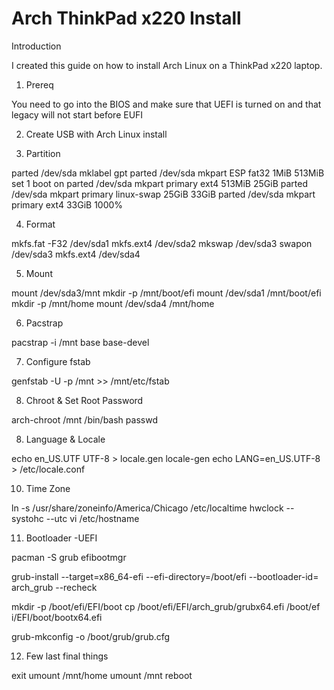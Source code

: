 # Arch ThinkPad x220 Install

Introduction

I created this guide on how to install Arch Linux on a ThinkPad x220 laptop.

1. Prereq
 
You need to go into the BIOS and make sure that UEFI is turned on and that legacy will not start before EUFI
 
2. Create USB with Arch Linux install
 
3. Partition
 
parted /dev/sda mklabel gpt
parted /dev/sda mkpart ESP fat32 1MiB 513MiB set 1 boot on
parted /dev/sda mkpart primary ext4 513MiB 25GiB
parted /dev/sda mkpart primary linux-swap 25GiB 33GiB
parted /dev/sda mkpart primary ext4 33GiB 1000%

4. Format
 
mkfs.fat -F32 /dev/sda1
mkfs.ext4 /dev/sda2
mkswap /dev/sda3
swapon /dev/sda3
mkfs.ext4 /dev/sda4
 
5. Mount
 
mount /dev/sda3/mnt
mkdir -p /mnt/boot/efi
mount /dev/sda1 /mnt/boot/efi
mkdir -p /mnt/home
mount /dev/sda4 /mnt/home

6. Pacstrap
  
pacstrap -i /mnt base base-devel
  
7. Configure fstab
  
genfstab -U -p /mnt >> /mnt/etc/fstab
 
8. Chroot & Set Root Password
 
arch-chroot /mnt /bin/bash
passwd
 
8. Language &  Locale
 
echo en_US.UTF UTF-8 > locale.gen
locale-gen
echo LANG=en_US.UTF-8 > /etc/locale.conf
 
10. Time Zone
 
ln -s /usr/share/zoneinfo/America/Chicago /etc/localtime
hwclock --systohc --utc
vi /etc/hostname
   <enterhostname>
 
11. Bootloader -UEFI
 
pacman -S grub efibootmgr
 
grub-install --target=x86_64-efi --efi-directory=/boot/efi --bootloader-id=
  arch_grub --recheck
 
mkdir -p /boot/efi/EFI/boot cp /boot/efi/EFI/arch_grub/grubx64.efi /boot/ef
  i/EFI/boot/bootx64.efi
  
grub-mkconfig -o /boot/grub/grub.cfg
 
12. Few last final things
  
exit
umount /mnt/home
umount /mnt
reboot

